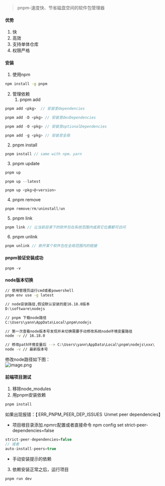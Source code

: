 > pnpm-速度快、节省磁盘空间的软件包管理器

<a name="e22wV"></a>
#### 优势

1. 快
2. 高效
3. 支持单体仓库
4. 权限严格
<a name="MiCiO"></a>
#### 安装

1. 使用npm
```bash
npm install -g pnpm
```

2. 管理依赖
   1. pnpm add
```javascript
pnpm add <pkg>  // 安装至dependencies

pnpm add -D <pkg> // 安装至devDependencies

pnpm add -O <pkg> // 安装至optionalDependencies

pnpm add -g <pkg> // 安装至全局
```

   2. pnpm install
```javascript
pnpm install // same with npm、yarn

```

   3. pnpm update 
```javascript
pnpm up

pnpm up --latest

pnpm up <pkg>@<version>
```

   4. pnpm remove
```javascript
pnpm remove/rm/uninstall/un
```

   5. pnpm link
```javascript
pnpm link // 让当前目录下的软件包在系统范围内或其它位置都可访问
```

   6. pnpm unlink
```javascript
pnpm unlink // 断开某个软件包在全局范围内的链接

```

<a name="GVISa"></a>
#### pnpm验证安装成功
```
pnpm -v
```

<a name="Krp5m"></a>
#### node版本切换
```bash
// 使用管理员运行cmd或者powershell
pnpm env use -g latest

// node安装路径,假设默认安装的是16.18.0版本
D:\software\nodejs

// pnpm 下载node路径
C:\Users\yann\AppData\Local\pnpm\nodejs

// 第一次查看node版本号发现并未切换需要手动修改系统node环境变量路径
node -v // 16.18.0

// 修改path环境变量后 --> C:\Users\yann\AppData\Local\pnpm\nodejs\xxx\
node -v // 最新版本号

```
修改node路径如下图：<br />![image.png](https://cdn.nlark.com/yuque/0/2022/png/25735864/1665644877941-7b59ffcf-88ff-4a00-8e42-40a9c9f7ebfd.png#clientId=u79c70ef7-403d-4&crop=0&crop=0&crop=1&crop=1&errorMessage=unknown%20error&from=paste&height=492&id=uc8460414&margin=%5Bobject%20Object%5D&name=image.png&originHeight=615&originWidth=1159&originalType=binary&ratio=1&rotation=0&showTitle=false&size=266067&status=error&style=none&taskId=u0249b094-5bc8-485b-8771-85bcbc3fcd1&title=&width=927.2)
<a name="ZvFXb"></a>
#### 前端项目测试

1. 移除node_modules
2. 用pnpm安装依赖
```bash
pnpm install
```
如果出现报错：【 ERR_PNPM_PEER_DEP_ISSUES  Unmet peer dependencies】

- 项目根目录添加.npmrc配置或者直接命令 npm config set strict-peer-dependencies=false
```javascript
strict-peer-dependencies=false
// 或者
auto-install-peers=true
```

- 手动安装提示的依赖
3. 依赖安装正常之后，运行项目
```bash
pnpm run dev
```

